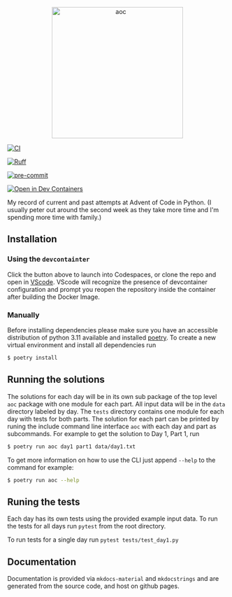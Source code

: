 <p align="center">
  <a href="https://sullivancolin.github.io/advent_of_code/"><img src="https://sullivancolin.github.io/advent_of_code/images/IMG_5796.JPG" width="300", height="300"  alt="aoc"></a>
</p>

[![CI](https://github.com/sullivancolin/advent_of_code/actions/workflows/CI.yml/badge.svg)](https://github.com/sullivancolin/advent_of_code/actions)

[![Ruff](https://img.shields.io/endpoint?url=https://raw.githubusercontent.com/astral-sh/ruff/main/assets/badge/v2.json)](https://github.com/sullivancolin/advent_of_code)

[![pre-commit](https://img.shields.io/badge/pre--commit-enabled-brightgreen?logo=pre-commit)](https://github.com/pre-commit/pre-commit)

[![Open in Dev Containers](https://img.shields.io/static/v1?label=Dev%20Containers&message=Open&color=blue&logo=visualstudiocode)](https://vscode.dev/redirect?url=vscode://ms-vscode-remote.remote-containers/cloneInVolume?url=https://github.com/sullivancolin/advent_of_code)

My record of current and past attempts at Advent of Code in Python.  (I usually peter out around the second week as they take more time and I'm spending more time with family.)
## Installation

### Using the `devcontainter`
Click the button above to launch into Codespaces, or clone the repo and open in [VScode](https://code.visualstudio.com/).  VScode will recognize the presence of devcontainer configuration and prompt you reopen the repository inside the container after building the Docker Image.

### Manually
Before installing dependencies please make sure you have an accessible distribution of python 3.11 available and installed [poetry](https://python-poetry.org/).  To create a new virtual environment and install all dependencies run
```sh
$ poetry install
```

## Running the solutions
The solutions for each day will be in its own sub package of the top level `aoc` package with one module for each part.  All input data will be in the `data` directory labeled by day. The `tests` directory contains one module for each day with tests for both parts.  The solution for each part can be printed by runing the include command line interface `aoc` with each day and part as subcommands. For example to get the solution to Day 1, Part 1, run
```sh
$ poetry run aoc day1 part1 data/day1.txt
```

To get more information on how to use the CLI just append `--help` to the command for example:
```sh
$ poetry run aoc --help
```

## Runing the tests
Each day has its own tests using the provided example input data.  To run the tests for all days run `pytest` from the root directory.

To run tests for a single day run `pytest tests/test_day1.py`


## Documentation
Documentation is provided via `mkdocs-material` and `mkdocstrings` and are generated from the source code, and host on github pages.
